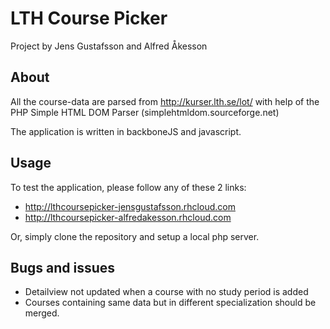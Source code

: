 LTH Course Picker
=============

Project by Jens Gustafsson and Alfred Åkesson

About
-----
All the course-data are parsed from http://kurser.lth.se/lot/ with help of the PHP Simple HTML DOM Parser (simplehtmldom.sourceforge.net)

The application is written in backboneJS and javascript. 

Usage
-----

To test the application, please follow any of these 2 links:

* http://lthcoursepicker-jensgustafsson.rhcloud.com
* http://lthcoursepicker-alfredakesson.rhcloud.com

Or, simply clone the repository and setup a local php server. 


Bugs and issues
---------------

* Detailview not updated when a course with no study period is added
* Courses containing same data but in different specialization should be merged.